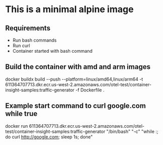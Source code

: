 # This is a minimal alpine image

## Requirements 
* Run bash commands
* Run curl
* Container started with bash command

## Build the container with amd and arm images

docker buildx build --push --platform=linux/amd64,linux/arm64 -t 611364707713.dkr.ecr.us-west-2.amazonaws.com/otel-test/container-insight-samples:traffic-generator -f Dockerfile .

## Example start command to curl google.com while true

docker run 611364707713.dkr.ecr.us-west-2.amazonaws.com/otel-test/container-insight-samples:traffic-generator "/bin/bash" "-c" "while :; do curl http://google.com; sleep 1s; done"